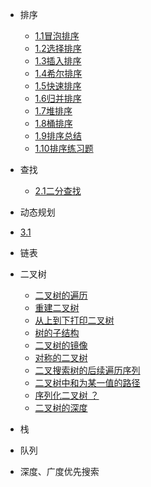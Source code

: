 - 排序

  - [1.1冒泡排序](1.1.md)
  - [1.2选择排序](1.2.md)
  - [1.3插入排序](1.3.md)
  - [1.4希尔排序](1.4.md)
  - [1.5快速排序](1.5.md)
  - [1.6归并排序](1.6.md)
  - [1.7堆排序](1.7.md)
  - [1.8桶排序](1.8.md)
  - [1.9排序总结](1.9.md)
  - [1.10排序练习题](1.10.md)
- 查找

   - [2.1二分查找](2.1.md)

- 动态规划

 - [3.1](3.1.md)

- 链表

- 二叉树

  - [二叉树的遍历](4.1.md)
  - [重建二叉树](4.2.md)
  - [从上到下打印二叉树](4.3.md)
  - [树的子结构](4.4.md)
  - [二叉树的镜像](4.5.md)
  - [对称的二叉树](4.6.md)
  - [二叉搜索树的后续遍历序列](4.7.md)
  - [二叉树中和为某一值的路径](4.8.md)
  - [序列化二叉树 ？ ](4.9.md)
  - [二叉树的深度](4.10.md)

- 栈

- 队列

- 深度、广度优先搜索